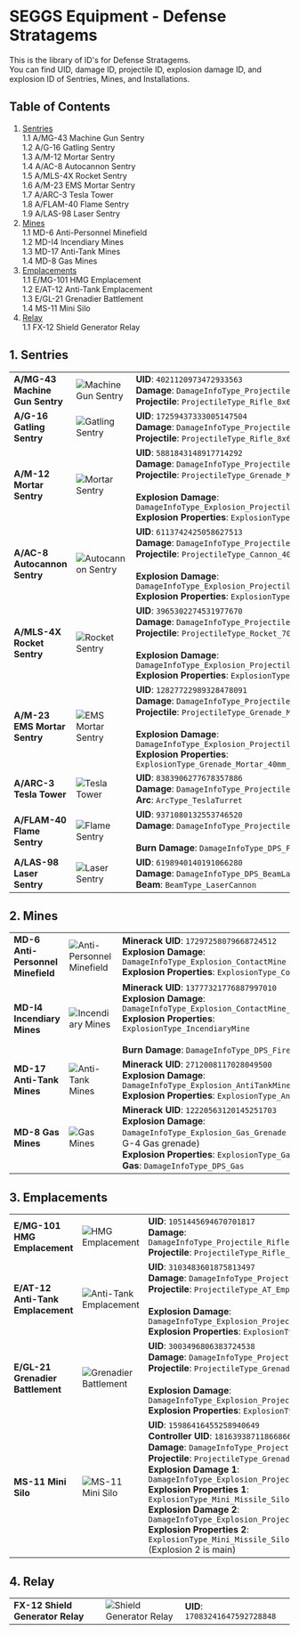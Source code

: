 # SEGGS Equipment - Defense Stratagems
This is the library of ID's for Defense Stratagems.  
You can find UID, damage ID, projectile ID, explosion damage ID, and explosion ID of Sentries, Mines, and Installations.  

## Table of Contents  
1. [Sentries](#1-sentries)  
  1.1 A/MG-43 Machine Gun Sentry  
  1.2 A/G-16 Gatling Sentry  
  1.3 A/M-12 Mortar Sentry  
  1.4 A/AC-8 Autocannon Sentry  
  1.5 A/MLS-4X Rocket Sentry  
  1.6 A/M-23 EMS Mortar Sentry  
  1.7 A/ARC-3 Tesla Tower  
  1.8 A/FLAM-40 Flame Sentry  
  1.9 A/LAS-98 Laser Sentry
2. [Mines](#2-mines)  
  1.1 MD-6 Anti-Personnel Minefield  
  1.2 MD-I4 Incendiary Mines  
  1.3 MD-17 Anti-Tank Mines  
  1.4 MD-8 Gas Mines
3. [Emplacements](#3-emplacements)  
  1.1 E/MG-101 HMG Emplacement  
  1.2 E/AT-12 Anti-Tank Emplacement  
  1.3 E/GL-21 Grenadier Battlement  
  1.4 MS-11 Mini Silo  
5. [Relay](#4-relay)  
  1.1 FX-12 Shield Generator Relay  

## 1. Sentries

|  |  |  |
| --- | --- | --- |
| **A/MG-43 Machine Gun Sentry** | ![Machine Gun Sentry](https://helldivers.wiki.gg/images/5/5a/Machine_Gun_Sentry_Stratagem_Icon.png?3998e1) | **UID**: `4021120973472933563`<br/>**Damage**: `DamageInfoType_Projectile_Rifle_8x60mm_fmj`<br/>**Projectile**: `ProjectileType_Rifle_8x60mm_fmj` |
| **A/G-16 Gatling Sentry** | ![Gatling Sentry](https://helldivers.wiki.gg/images/2/28/Gatling_Sentry_Stratagem_Icon.png?b959a4) | **UID**: `17259437333005147504`<br/>**Damage**: `DamageInfoType_Projectile_Rifle_8x60mm_fmj`<br/>**Projectile**: `ProjectileType_Rifle_8x60mm_fmj` |
| **A/M-12 Mortar Sentry** | ![Mortar Sentry](https://helldivers.wiki.gg/images/a/ad/Mortar_Sentry_Stratagem_Icon.png?1252af) | **UID**: `5881843148917714292`<br/>**Damage**: `DamageInfoType_Projectile_Grenade_40mm_HE`<br/>**Projectile**: `ProjectileType_Grenade_Mortar_40mm_HE`<br/><br/>**Explosion Damage**: `DamageInfoType_Explosion_Projectile_Grenade_Mortar_40mm_HE`<br/>**Explosion Properties**: `ExplosionType_Grenade_Mortar_40mm_HE` |
| **A/AC-8 Autocannon Sentry** | ![Autocannon Sentry](https://helldivers.wiki.gg/images/a/a7/Autocannon_Sentry_Stratagem_Icon.png?bae013) | **UID**: `6113742425058627513`<br/>**Damage**: `DamageInfoType_Projectile_Cannon_40mm_APHE`<br/>**Projectile**: `ProjectileType_Cannon_40mm_APHE`<br/><br/>**Explosion Damage**: `DamageInfoType_Explosion_Projectile_Cannon_40mm_APHE`<br/>**Explosion Properties**: `ExplosionType_APHE_40mm` |
| **A/MLS-4X Rocket Sentry** | ![Rocket Sentry](https://helldivers.wiki.gg/images/6/62/Rocket_Sentry_Stratagem_Icon.png?f65e40) | **UID**: `3965302274531977670`<br/>**Damage**: `DamageInfoType_Projectile_Rocket_70mm`<br/>**Projectile**: `ProjectileType_Rocket_70mm_turret`<br/><br/>**Explosion Damage**: `DamageInfoType_Explosion_Projectile_Rocket_70mm`<br/>**Explosion Properties**: `ExplosionType_Rocket_70mm_turret` |
| **A/M-23 EMS Mortar Sentry** | ![EMS Mortar Sentry](https://helldivers.wiki.gg/images/a/a8/AM-23_EMS_Mortar_Sentry_Stratagem_Icon.png?f0de8a) | **UID**: `12827722989328478091`<br/>**Damage**: `DamageInfoType_Projectile_Grenade_40mm_HE`<br/>**Projectile**: `ProjectileType_Grenade_Mortar_40mm_Staticfield`<br/><br/>**Explosion Damage**: `DamageInfoType_Explosion_Projectile_OrbitalStun`<br/>**Explosion Properties**: `ExplosionType_Grenade_Mortar_40mm_Staticfield` |
| **A/ARC-3 Tesla Tower** | ![Tesla Tower](https://helldivers.wiki.gg/images/8/8f/Tesla_Tower_Stratagem_Icon.png?81457b) | **UID**: `8383906277678357886`<br/>**Damage**: `DamageInfoType_Projectile_Tesla_Turret`<br/>**Arc**: `ArcType_TeslaTurret` |
| **A/FLAM-40 Flame Sentry** | ![Flame Sentry](https://helldivers.wiki.gg/images/0/0e/A_FLAM-40_Flame_Sentry_Stratagem_Icon.png?c4c859) | **UID**: `9371080132553746520`<br/>**Damage**: `DamageInfoType_Projectile_Flamethrower`<br/><br/>**Burn Damage**: `DamageInfoType_DPS_Fire` |
| **A/LAS-98 Laser Sentry** | ![Laser Sentry](https://helldivers.wiki.gg/images/5/57/A_LAS-98_Laser_Sentry_Stratagem_Icon.png?684009) | **UID**: `6198940140191066280`<br/>**Damage**: `DamageInfoType_DPS_BeamLarge`<br/>**Beam**: `BeamType_LaserCannon` |

## 2. Mines  

|  |  |  |
| --- | --- | --- |
| **MD-6 Anti-Personnel Minefield** | ![Anti-Personnel Minefield](https://helldivers.wiki.gg/images/b/bb/Anti-Personnel_Minefield_Stratagem_Icon.png?6887f0) | **Minerack UID**: `17297258079668724512`<br/>**Explosion Damage**: `DamageInfoType_Explosion_ContactMine`<br/>**Explosion Properties**: `ExplosionType_ContactMine` |
| **MD-I4 Incendiary Mines** | ![Incendiary Mines](https://helldivers.wiki.gg/images/4/40/Incendiary_Mines_Stratagem_Icon.png?b0bff9) | **Minerack UID**: `13777321776887997010`<br/>**Explosion Damage**: `DamageInfoType_Explosion_ContactMine_Incendiary`<br/>**Explosion Properties**: `ExplosionType_IncendiaryMine`<br/><br/>**Burn Damage**: `DamageInfoType_DPS_Fire` |
| **MD-17 Anti-Tank Mines** | ![Anti-Tank Mines](https://helldivers.wiki.gg/images/b/ba/MD-17_Anti-Tank_Mines_Stratagem_Icon.png?589106) | **Minerack UID**: `2712008117028049500`<br/>**Explosion Damage**: `DamageInfoType_Explosion_AntiTankMine`<br/>**Explosion Properties**: `ExplosionType_AntiTankMine` |
| **MD-8 Gas Mines** | ![Gas Mines](https://helldivers.wiki.gg/images/1/13/Gas_Minefield_Stratagem_Icon.png?3b8000) | **Minerack UID**: `12220563120145251703`<br/>**Explosion Damage**: `DamageInfoType_Explosion_Gas_Grenade` (same as G-4 Gas grenade)<br/>**Explosion Properties**: `ExplosionType_GasMine`<br/>**Gas**: `DamageInfoType_DPS_Gas` |

## 3. Emplacements  

|  |  |  |
| --- | --- | --- |
| **E/MG-101 HMG Emplacement** | ![HMG Emplacement](https://helldivers.wiki.gg/images/0/03/HMG_Emplacement_Stratagem_Icon.png?5f9e66) | **UID**: `1051445694670701817`<br/>**Damage**: `DamageInfoType_Projectile_Rifle_12p5x100mm_fmj`<br/>**Projectile**: `ProjectileType_Rifle_12p5x100mm_fmj` |
| **E/AT-12 Anti-Tank Emplacement** | ![Anti-Tank Emplacement](https://helldivers.wiki.gg/images/6/62/E_AT-12_Anti-Tank_Emplacement_Stratagem_Icon.png?3fbc70) | **UID**: `3103483601875813497`<br/>**Damage**: `DamageInfoType_Projectile_AT_Emplacement`<br/>**Projectile**: `ProjectileType_AT_Emplacement`<br/><br/>**Explosion Damage**: `DamageInfoType_Explosion_Projectile_Grenade_75mm_HEAT`<br/>**Explosion Properties**: `ExplosionType_AT_Emplacement` |
| **E/GL-21 Grenadier Battlement** | ![Grenadier Battlement](https://helldivers.wiki.gg/images/3/3f/GL-21_Grenadier_Battlement_Stratagem_Icon.png?747ef0) | **UID**: `3003496806383724538`<br/>**Damage**: `DamageInfoType_Projectile_Grenade_40mm_HE`<br/>**Projectile**: `ProjectileType_Grenade_40mm_HE`<br/><br/>**Explosion Damage**: `DamageInfoType_Explosion_Projectile_Grenade_40mm_HE`<br/>**Explosion Properties**: `ExplosionType_Grenade_40mm_HE` |
| **MS-11 Mini Silo** | ![MS-11 Mini Silo](https://helldivers.wiki.gg/images/MS-11_Stratagem_Icon.png?944c5f&20250916001728) | **UID**: `15986416455258940649`<br/>**Controller UID**: `18163938711866866090`<br/>**Damage**: `DamageInfoType_Projectile_Grenade_40mm_HE`<br/>**Projectile**: `ProjectileType_Grenade_40mm_HE`<br/>**Explosion Damage 1**: `DamageInfoType_Explosion_Projectile_MiniMissilesilo`<br/>**Explosion Properties 1**: `ExplosionType_Mini_Missile_Silo_Initial_Impact`<br/>**Explosion Damage 2**: `DamageInfoType_Explosion_Projectile_MiniMissilesilo`<br/>**Explosion Properties 2**: `ExplosionType_Mini_Missile_Silo`<br/>(Explosion 2 is main) |

## 4. Relay  

|  |  |  |
| --- | --- | --- |
| **FX-12 Shield Generator Relay** | ![Shield Generator Relay](https://helldivers.wiki.gg/images/e/e4/Shield_Generator_Relay_Stratagem_Icon.png?64b940) | **UID**: `17083241647592728848` |
